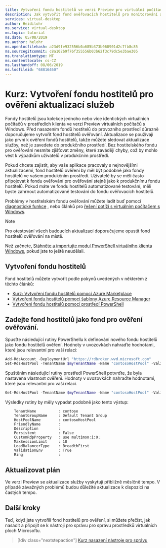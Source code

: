 ```yaml
---
title: Vytvoření fondu hostitelů ve verzi Preview pro virtuální počítače s Windows pro ověření aktualizací služby – Azure
description: Jak vytvořit fond ověřovacích hostitelů pro monitorování aktualizací služby před výstupem aktualizací do produkčního prostředí.
services: virtual-desktop
author: Heidilohr
ms.service: virtual-desktop
ms.topic: tutorial
ms.date: 05/08/2019
ms.author: helohr
ms.openlocfilehash: a23d9fe932556b0a685b373b060901d2c7fb8c85
ms.sourcegitcommit: c8a102b9f76f355556b03b62f3c79dc5e3bae305
ms.translationtype: MT
ms.contentlocale: cs-CZ
ms.lasthandoff: 08/06/2019
ms.locfileid: "68816460"
---
```

# <a name="tutorial-create-a-host-pool-to-validate-service-updates"></a>Kurz: Vytvoření fondu hostitelů pro ověření aktualizací služeb

Fondy hostitelů jsou kolekce jednoho nebo více identických virtuálních počítačů v prostředích klienta ve verzi Preview virtuálních počítačů s Windows. Před nasazením fondů hostitelů do provozního prostředí důrazně doporučujeme vytvořit fond hostitelů ověřování. Aktualizace se používají jako první k ověření fondů hostitelů, takže můžete sledovat aktualizace služby, než je zavedete do produkčního prostředí. Bez hostitelského fondu pro ověřování nesmíte zjišťovat změny, které zavádějí chyby, což by mohlo vést k výpadkům uživatelů v produkčním prostředí.

Pokud chcete zajistit, aby vaše aplikace pracovaly s nejnovějšími aktualizacemi, fond hostitelů ověření by měl být podobně jako fondy hostitelů ve vašem produkčním prostředí. Uživatelé by se měli často připojovat k fondu ověřování pro ověřování stejně jako k produkčnímu fondu hostitelů. Pokud máte ve fondu hostitelů automatizované testování, měli byste zahrnout automatizované testování do fondu ověřovacích hostitelů.

Problémy v hostitelském fondu ověřování můžete ladit buď pomocí [diagnostické funkce](diagnostics-role-service.md) , nebo článků pro [řešení potíží s virtuálním počítačem s Windows](https://docs.microsoft.com/Azure/virtual-desktop/troubleshoot-set-up-overview).

>[!NOTE]
> Pro otestování všech budoucích aktualizací doporučujeme opustit fond hostitelů ověřování na místě.

Než začnete, [Stáhněte a importujte modul PowerShell virtuálního klienta Windows](https://docs.microsoft.com/powershell/windows-virtual-desktop/overview), pokud jste to ještě neudělali.

## <a name="create-your-host-pool"></a>Vytvoření fondu hostitelů

Fond hostitelů můžete vytvořit podle pokynů uvedených v některém z těchto článků:
- [Kurz: Vytvoření fondu hostitelů pomocí Azure Marketplace](create-host-pools-azure-marketplace.md)
- [Vytvoření fondu hostitelů pomocí šablony Azure Resource Manager](create-host-pools-arm-template.md)
- [Vytvoření fondu hostitelů pomocí prostředí PowerShell](create-host-pools-powershell.md)

## <a name="define-your-host-pool-as-a-validation-host-pool"></a>Zadejte fond hostitelů jako fond pro ověření ověřování.

Spusťte následující rutiny PowerShellu k definování nového fondu hostitelů jako fondu hostitelů ověření. Hodnoty v uvozovkách nahraďte hodnotami, které jsou relevantní pro vaši relaci:

```powershell
Add-RdsAccount -DeploymentUrl "https://rdbroker.wvd.microsoft.com"
Set-RdsHostPool -TenantName $myTenantName -Name "contosoHostPool" -ValidationEnv $true
```

Spuštěním následující rutiny prostředí PowerShell potvrďte, že byla nastavena vlastnost ověření. Hodnoty v uvozovkách nahraďte hodnotami, které jsou relevantní pro vaši relaci.

```powershell
Get-RdsHostPool -TenantName $myTenantName -Name "contosoHostPool" -ValidationEnv $true
```

Výsledky rutiny by měly vypadat podobně jako tento výstup:

```
    TenantName          : contoso 
    TenantGroupName     : Default Tenant Group
    HostPoolName        : contosoHostPool
    FriendlyName        :
    Description         :
    Persistent          : False 
    CustomRdpProperty   : use multimon:i:0;
    MaxSessionLimit     : 10
    LoadBalancerType    : BreadthFirst
    ValidationEnv       : True
    Ring                :
```

## <a name="update-schedule"></a>Aktualizovat plán

Ve verzi Preview se aktualizace služby vyskytují přibližně měsíčně tempo. V případě závažných problémů budou důležité aktualizace k dispozici na častých tempo.

## <a name="next-steps"></a>Další kroky

Teď, když jste vytvořili fond hostitelů pro ověření, si můžete přečíst, jak nasadit a připojit se k nástroji pro správu pro správu prostředků virtuálních ploch Microsoftu.

> [!div class="nextstepaction"]
> [Kurz nasazení nástroje pro správu](./manage-resources-using-ui.md)
